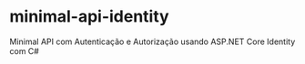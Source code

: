 # minimal-api-identity
Minimal API com Autenticação e Autorização usando ASP.NET Core Identity com C#
